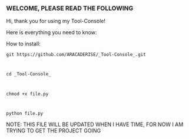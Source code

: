 ### WELCOME, PLEASE READ THE FOLLOWING ###
Hi, thank you for using my Tool-Console!

Here is everything you need to know:

How to install:

``` git https://github.com/ARACADERISE/_Tool-Console_.git ```
# #
 ```cd _Tool-Console_ ```
 # #
 ```chmod +x file.py ```
 # #
 ```python file.py ```

 NOTE: THIS FILE WILL BE UPDATED WHEN I HAVE TIME, FOR NOW I AM TRYING TO GET THE PROJECT GOING 

